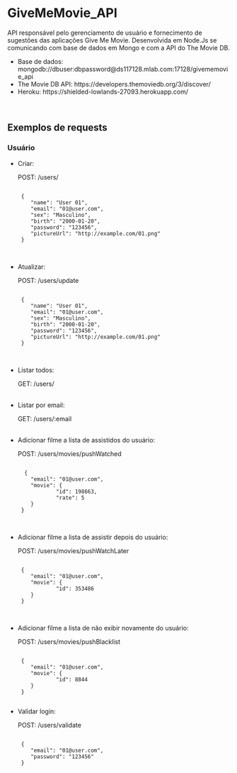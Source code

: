 <h1>GiveMeMovie_API</h1>
<p>
API responsável pelo gerenciamento de usuário e fornecimento de sugestões das aplicações Give Me Movie. Desenvolvida em Node.Js se comunicando com base de dados em Mongo e com a API do The Movie DB.

<ul>
  <li>Base de dados: mongodb://dbuser:dbpassword@ds117128.mlab.com:17128/givememovie_api</li>
  <li>The Movie DB API: <a>https://developers.themoviedb.org/3/discover/</a></li>
  <li>Heroku: <a>https://shielded-lowlands-27093.herokuapp.com/<a/></li>
</ul>
</p>

<br />
<h2>Exemplos de requests</h2>
<h3>Usuário</h3>

<ul>
<li>Criar:</li>
<p>
POST: /users/
</p>
<p>
<code>
 {
    "name": "User 01",
    "email": "01@user.com",
    "sex": "Masculino",
    "birth": "2000-01-20",
    "password": "123456",
    "pictureUrl": "http://example.com/01.png"
 }
 </code>
 </p>
<br />
  
<li>Atualizar:</li>
<p>
POST: /users/update
</p>
<p>
<code>
 {
    "name": "User 01",
    "email": "01@user.com",
    "sex": "Masculino",
    "birth": "2000-01-20",
    "password": "123456",
    "pictureUrl": "http://example.com/01.png"
 }
 </code>
 </p>
<br />
  
<li>Listar todos:</li>
<p>
GET: /users/
</p>
<br />

<li>Listar por email:</li>
<p>
GET: /users/:email
</p>
<br />

<li>Adicionar filme a lista de assistidos do usuário:</li>
<p>
POST: /users/movies/pushWatched
</p>
<p>
<code>
  {
    "email": "01@user.com",
    "movie": {
    		"id": 198663,
    		"rate": 5
    }
 }
  </code>
 </p>
 <br />

<li>Adicionar filme a lista de assistir depois do usuário:</li>
<p>
POST: /users/movies/pushWatchLater
</p>
<p>
<code>
 {
    "email": "01@user.com",
    "movie": {
    		"id": 353486
    }
 }
  </code>
 </p>
 <br />

<li>Adicionar filme a lista de não exibir novamente do usuário:</li>
<p>
POST: /users/movies/pushBlacklist
</p>
<p>
<code>
 {
    "email": "01@user.com",
    "movie": {
    		"id": 8844
    }
 }
    </code>
 <li>Validar login:</li>
<p>
POST: /users/validate
</p>
<p>
<code>
 {
    "email": "01@user.com",
    "password": "123456"
 }
  </code>
 </p>
 <br />
 
 </ul>
 

